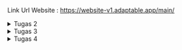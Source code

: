 

Link Url Website : https://website-v1.adaptable.app/main/

<details>
    <summary>Tugas 2 </summary>

1. Jelaskan bagaimana cara kamu mengimplementasikan checklist di atas secara step-by-step (bukan hanya sekadar mengikuti tutorial).

    a. Membuat sebuah projek django

        Dengan menggunakan syntax django-admin startproject pbptugas2 ., kita meminta framework django untuk membuatkan
        kita sebuah projek yang sudah lengkap dengan beberapa file yang penting.

    b. Membuat aplikasi dengan nama main pada proyek tersebut

        Untuk membuat app dengan nama main kita memakai syntax python manage.py startapp main.
        Setelah dijalankan maka akan muncul direktori main khusus.


    c. Melakukan routing pada proyek agar dapat menjalankan aplikasi main.

        Agar bisa menjalanlan routing, kita membuka berkas settings.py di direktori pbptugas2 dan mencari
        variable INSTALLED APPS dan menambahkan 'main' agar terdaftarkan dalam projek kita,


    d.  Membuat model pada aplikasi main dengan nama Item dan memiliki atribut wajib sebagai berikut.

        Dengan menuliskan pada models.py:
        from django.db import models

        class Item(models.Model):
            name = models.CharField(max_length=255,default="")
            amount = models.IntegerField(default=0)
            description = models.TextField(default = "")

        artinya kita membuat sebuah models pada django kita yang berisi Item yang memiiki beberapa atribut
        seperti name, amount, dan description

    e.  Membuat sebuah fungsi pada views.py untuk dikembalikan ke dalam sebuah template HTML yang menampilkan nama aplikasi serta   nama dan kelas kamu.
        Dengan menuliskan pada views.py:

        from django.shortcuts import render
            def show_main(request):
                context = {
                'application': 'Miracle',
                'name': 'Kevin Ignatius Wijaya',
                'class': 'PBP F'
             }

        return render(request, "main.html", context)

        artinya kita meminta parameter request yang berfungsi mengatur permintaan HTTP dengan template seperti 
        folder templates.
        lalu mengirimkan context yang berisi data untuk diberikan kepada templates dan mereturn render 
        untuk merender tampilan pada HTML.
    
    f. Membuat sebuah routing pada urls.py aplikasi main untuk memetakan fungsi yang telah dibuat pada views.py.

        Dengan menuliskan urls.py dalam direkotri main :

            from django.urls import path
            from main.views import show_main

            app_name = 'main'

            urlpatterns = [
            path('', show_main, name='show_main'),
            ]
        
        Berkas ini mengatur rute url yang terkait pada aplikasi main 
        dengan menggunakan import path kita mendefinisikan pola urls nya lalu menggunakan fungsi show_main
        dari modulnya untuk menampilkan views.py ketika url diakses.

    g. Melakukan deployment ke Adaptable terhadap aplikasi yang sudah dibuat sehingga nantinya dapat diakses oleh teman-temanmu melalui Internet.

        Membuat akun adaptable lalu memasukan repo github projek yang diinginkan. Lalu memilih python app template , postgres sql dan memberikan python version serta menuliskan command python manage.py migrate && gunicorn pbptugas2.wsgi. Lalu memberikan nama aplikasi dan http port. Setelah itu mendeploynya ke adaptable.


2. Buatlah bagan yang berisi request client ke web aplikasi berbasis Django beserta responnya dan jelaskan pada bagan tersebut kaitan antara urls.py, views.py, models.py, dan berkas html.

![request](Gambar-Gambar/image.png)

Pertama - tama saat user meminta request untuk melihat maka akan mengirimkan request ke urls.py dan meneruskan request tersebut ke views.py. Kemudian dari views.py akan mencari templates pada directory templates yang punya .html dan akan mengambil nya menjadi template.   Disaat yang bersamaan views.py akan melakukan read/write data pada models.py yang berhubungan dengan database pada website django. Selanjutnya views.py akan mengirimkan http response di html yang akan ditampilkan kepada user. 


3. Jelaskan mengapa kita menggunakan virtual environment? Apakah kita tetap dapat membuat aplikasi web berbasis Django tanpa 
menggunakan virtual environment?

    Ada 3 alasan:

    a. Untuk mengisolasi pustaka dan modul
     karena setiap proyek memperlukan pustaka dan modul yang berbeda

    b. Untuk menghindari konflik pustaka
    jika ingin membuat sebuah proyek dengan versi pustaka yang sama kita memerlukan virtual envinronment agar tidak konflik saat 1 proyek memiliki beberapa versi

    c. Untuk mempermudah pengembangan
    kita bisa ganti ganti dari 1 proyek ke proyek lain dengan mudah saat menggunakan virtual environment .

    kita tetap bisa membuat aplikasi dgn framework django tanpa virtual environment namun bisa menyebabka konflik versi pustaka dan proyek yang tidak stabil

4. Jelaskan apakah itu MVC, MVT, MVVM dan perbedaan dari ketiganya

MVC, MVT, dan MVVM adalah tiga desain arsitektur yang umum digunakan dalam pengembangan perangkat lunak. Ketiganya membagi aplikasi menjadi tiga komponen utama: model, view, dan controller.

MVC (Model-View-Controller) adalah desain arsitektur yang paling umum digunakan. 

MVC membagi aplikasi menjadi tiga komponen utama:

Model: Model adalah komponen yang bertanggung jawab untuk menyimpan data dan logika bisnis.

View: View adalah komponen yang bertanggung jawab untuk menampilkan data ke pengguna.

Controller: Controller adalah komponen yang bertanggung jawab untuk menerima input dari pengguna dan memperbarui model dan view.

MVT (Model-View-Template) adalah desain arsitektur yang mirip dengan MVC, tetapi dengan perbedaan utama bahwa view dan template digabungkan menjadi satu komponen.

Model: Sama seperti MVC.

View: Sama seperti MVC, tetapi juga bertanggung jawab untuk menghasilkan kode HTML untuk menampilkan data ke pengguna.

Template: Template adalah kode HTML statis yang digunakan oleh view untuk menghasilkan kode HTML yang dinamis.

MVVM (Model-View-ViewModel) adalah desain arsitektur yang mirip dengan MVC, tetapi dengan perbedaan utama bahwa view dan controller digabungkan menjadi satu komponen.

Model: Sama seperti MVC.

View: Sama seperti MVC, tetapi juga bertanggung jawab untuk menerima input dari pengguna dan memperbarui model.

ViewModel: ViewModel adalah komponen yang bertindak sebagai mediator antara model dan view. ViewModel bertanggung jawab untuk menyediakan data yang diperlukan ke view dan memperbarui model berdasarkan input dari view.


Perbedaan utama dari ketiga desain arsitektur ini adalah peran dari controller dan view. Pada MVC, controller bertanggung jawab untuk menerima input dari pengguna dan memperbarui model dan view. Pada MVT, view dan template digabungkan menjadi satu komponen yang bertanggung jawab untuk menampilkan data ke pengguna dan menerima input dari pengguna. Pada MVVM, view dan controller digabungkan menjadi satu komponen yang bertanggung jawab untuk menampilkan data ke pengguna dan memperbarui model.

</details>

<details>
    <summary>Tugas 3</summary>

1.  Apa perbedaan antara form POST dan form GET dalam Django?

    Pada pengiriman data, POST dikirimkan dalam badan permintaan HTTP. Ini berarti data tidak terlihat di URL dan lebih aman untuk mengirim data sensitif seperti kata sandi. Sedangkan pada GET Data yang dikirimkan disertakan dalam URL sebagai parameter. Ini membuat data terlihat dan bisa diakses dengan mudah melalui log server atau riwayat peramban. 

2. Apa perbedaan utama antara XML, JSON, dan HTML dalam konteks pengiriman data?

    XML, JSON, dan HTML adalah tiga format yang berbeda digunakan untuk berbagai tujuan dalam konteks pengiriman data di web dan komunikasi antar aplikasi. 

    XML digunakan untuk menggambarkan, menyimpan, dan mengirimkan data terstruktur. Ini sering digunakan dalam pertukaran data antar aplikasi dan konfigurasi.

    JSON digunakan untuk pertukaran data antar aplikasi dan sering digunakan dalam pengembangan web. Ini adalah format data yang sangat ringan dan mudah dipahami oleh manusia.

    HTML digunakan untuk merender halaman web di peramban web. Ini tidak digunakan secara langsung untuk pertukaran data, tetapi untuk menampilkan konten web kepada pengguna.

3. Mengapa JSON sering digunakan dalam pertukaran data antara aplikasi web modern?

    a. Ringan dan Mudah Dipahami: JSON memiliki struktur data yang sederhana dan ringan.
    
    b. Notasi Objek: JSON mendukung notasi objek dan array.

    c. Mendukung Tipe Data Dasar seperti string, int, boolean, array, dll.
    
    d. Parsial Parsing: JSON memungkinkan Anda untuk menguraikan atau mengakses bagian-bagian tertentu dari data tanpa perlu menguraikan seluruh struktur data. I

    e. Dukungan pada Banyak Bahasa Pemrograman

    f. Kompatibilitas dengan JavaScript

    g. Dokumentasi yang Abundan

    h. Kemampuan dalam Pengiriman Synchronous dan Asynchronous: JSON dapat digunakan dalam pertukaran data baik dalam mode pengiriman synchronous (permintaan-respons langsung) maupun asynchronous (mis. melalui WebSockets) dalam aplikasi web modern.

    i. Umum dan Standar: JSON telah menjadi standar de facto dalam pertukaran data di seluruh web. Ini berarti banyak aplikasi, layanan, dan perangkat lunak yang ada mendukung JSON secara alami.


 4. Jelaskan bagaimana cara kamu mengimplementasikan checklist di atas secara step-by-step (bukan hanya sekadar mengikuti tutorial).

a. Membuat input form untuk menambahkan objek model pada app sebelumnya
<pre>
    from django.forms import ModelForm
    from main.models import Item

    class ProductForm(ModelForm):
        class Meta:
            model = Item
            fields = ["name", "amount", "description"]

</pre>

model = Item. Ini menunjukan bahwa yang digunakan sebagai form adalah Item. dan field adalah attribute dari model Item.

b. Tambahkan 5 fungsi views untuk melihat objek yang sudah ditambahkan dalam format HTML, XML, JSON, XML by ID, dan JSON by ID.

    
    def create_item(request):
    form = ItemForm(request.POST or None)

    if form.is_valid() and request.method == "POST":
        form.save()
        return HttpResponseRedirect(reverse('main:show_main'))

    context = {'form': form}
    return render(request, "create_item.html", context)

Fungsi diatas digunakan untuk melihat objek dlm format html

    def show_xml(request):
    data = Item.objects.all()
    return HttpResponse(serializers.serialize("xml", data), content_type="application/xml")

    def show_xml_by_id(request, id):
    data = Item.objects.filter(pk=id)
    return HttpResponse(serializers.serialize("xml", data), content_type="application/xml")

    def show_json(request):
    data = Item.objects.all()
    return HttpResponse(serializers.serialize("json", data), content_type="application/json")

    def show_json_by_id(request, id):
    data = Item.objects.filter(pk=id)
    return HttpResponse(serializers.serialize("json", data), content_type="application/json")

Fungsi show_xml untuk menview dalam xml

Fungsi show_xml_id untuk bisa menview dlm xml/id dan idnya

Fungsi show_json untuk menview json nya

Fungsi show_json_id untuk bisa menview dlm json/id dan idnya

keempat fungsi ini digunakan untuk menerima parameter request. Fungsi create_item untuk menambahkan objek tanpa harus dari admin

5. Membuat routing URL untuk masing-masing views yang telah ditambahkan pada poin 2.

    <pre>

    path('create-item', create_item, name='create_item'),
    
    path('xml/', show_xml, name='show_xml'),

    path('json/', show_json, name='show_json'), 
    
    path('xml/<int:id>/', show_xml_by_id, name='show_xml_by_id'),

    path('json/<int:id>/', show_json_by_id, name='show_json_by_id'),
    </pre>

    path(a,b,c)

    a untuk mengaksesnya pada website atau postman di urlnya

    b untuk mengambil dari function yang ada pada views.py

    c hanyalah nama


![request](Gambar-Gambar/localhosthtml.png)

![request](Gambar-Gambar/localhostxml.png)

![request](Gambar-Gambar/localhostjson.png)


![request](Gambar-Gambar/localhostxmlid.png)


![request](Gambar-Gambar/localhostjsonid.png)


















</details>


<details>
    <summary>Tugas 4</summary>

1. Apa itu Django UserCreationForm, dan jelaskan apa kelebihan dan kekurangannya?

    UserCreationForm adalah bagian dari kerangka kerja Django yang digunakan untuk membuat formulir pendaftaran pengguna dalam aplikasi web. Formulir ini secara khusus dirancang untuk memudahkan proses pendaftaran pengguna dengan mengumpulkan informasi yang diperlukan, seperti username, password, dan alamat email. 

    Kelebihan :
    
    a. Pemeliharaan Keamanan. 
    
    memastikan kalau passwordnya itu terenkripsi dengan benar 

    b. Validasi bawaan. 
    
    Sudah ada validasi yang lengkap sesuai template

    c. Fleksibilitas

    d. Intgerasi mudaht

    sudah terintegrasi dengan sistem otentikasi dan manajemen pengguna di django di code 'django.contrib.auth'

    Kekurangan:

    a. Tampilan bawaan terlalu simple

    b. Tidak dapat digunakan di semua kasus

    c. Tidak semua autentikasi bisa.



2.  Apa perbedaan antara autentikasi dan otorisasi dalam konteks Django, dan mengapa keduanya penting?


Autentikasi adalah proses untuk mengidentifikasi pengguna atau entitas yang mencoba mengakses sistem atau aplikasi.Sedangkan Otorisasi adalah proses yang mengontrol apa yang diizinkan pengguna lakukan setelah mereka berhasil diotentikasi. 

Secara simple perbedaanya adalah autentikasi menanyakan siapa anda dan otorisasi bertanya apa yang boleh anda lakukan. Autentikasi mengatur akses pengguna sedangkan otorisasi mengatur hak - hak pengguna.

Mereka penting karena mempengaruhi keamanan, kontrol akses, dan kepatuhan. Karena mereka kita bisa membuat web dengan aman dan terstruktur tanpa ada kebocoran data dan hal lainnya yang tidak diinginkan.

3. Apa itu cookies dalam konteks aplikasi web, dan bagaimana Django menggunakan cookies untuk mengelola data sesi pengguna?

Cookies dalam konteks aplikasi web adalah file kecil yang disimpan di sisi klien (di browser pengguna) dan digunakan untuk menyimpan informasi tertentu yang dapat diakses oleh server web saat pengguna mengunjungi situs web yang sama di masa mendatang.

Django menggunakan cookies untuk mengelola data sesi pengguna dengan cara yang disebut cookie-based session management. Ini memungkinkan aplikasi Django menyimpan dan mengambil data sesi pengguna di antara berbagai permintaan HTTP tanpa perlu menyimpannya di server.

Cara django adalah Mengidentifikasi Pengguna lalu Menyimpan Data Sesi lalu Mengirim Cookie ke Klien lalu Menggunakan Cookie lalu Menghapus Cookie.


4. Apakah penggunaan cookies aman secara default dalam pengembangan web, atau apakah ada risiko potensial yang harus diwaspadai?

Penggunaan cookies dalam pengembangan web tidak aman secara default, tetapi juga tidak berbahaya.

Ada beberapa risiko yang harus diwaspadai seperti Cookie Hijacking, Cross-Site Scripting (XSS), Cross-Site Request Forgery (CSRF), dan Tracking dan Privasi. Untuk itu kita harus mengakses website yang sudah terenkripsi agar aman.

5. Jelaskan bagaimana cara kamu mengimplementasikan checklist di atas secara step-by-step (bukan hanya sekadar mengikuti tutorial).

a. Mengimplementasikan fungsi registrasi, login, dan logout untuk memungkinkan pengguna untuk mengakses aplikasi sebelumnya dengan lancar.

Untuk fungsi registrasi kita membuat sebuah fungsi register di views.py dengan kode seperti berikut 

    from django.shortcuts import redirect
    from django.contrib.auth.forms import UserCreationForm
    from django.contrib import messages  
    
    def register(request):
    form = UserCreationForm()

    if request.method == "POST":
        form = UserCreationForm(request.POST)
        if form.is_valid():
            form.save()
            messages.success(request, 'Your account has been successfully created!')
            return redirect('main:login')
    context = {'form':form}
    return render(request, 'register.html', context)

Pertama kita mengimpor UserCreationForm lalu menuliskan function ini lalu menambakan template di register.html agar pengguna bisa menregister lalu kita menambahkan di urls.py 

    from main.views import register
    path('register/', register, name='register'),

Lalu untuk fungsi login logout sama halnya dengan register

    from django.contrib.auth import authenticate, login,logout

    def login_user(request):
    if request.method == 'POST':
        username = request.POST.get('username')
        password = request.POST.get('password')
        user = authenticate(request, username=username, password=password)
        if user is not None:
            login(request, user)
            return redirect('main:show_main')
        else:
            messages.info(request, 'Sorry, incorrect username or password. Please try again.')
    context = {}
    return render(request, 'login.html', context)

    def logout_user(request):
    logout(request)
    return redirect('main:login')

Setelah memasukan ini di views.py lalu membuat templatenya di folder templates login.html dan logout.html

Lalu mengubah urlsnya sama seperti di register pada urls.py

    from django.contrib.auth import logout,login,authenticate

    path('login/', login_user, name='login'),
    path('logout/', logout_user, name='logout'),

Ini dilakukan agar bisa mengakses urlnya

Ini adalah cara simple agar bisa register,login, dan logout

b.  Membuat dua akun pengguna dengan masing-masing tiga dummy data menggunakan model yang telah dibuat pada aplikasi sebelumnya untuk setiap akun di lokal.

ini adalah 2 acc dgn 3 dummy data testingnya

![request](Gambar-Gambar/testing1.jpg)
![request](Gambar-Gambar/testing2.jpg)


c. Menghubungkan model Item dengan User.

untuk melakukan ini pertama menambahkan ini di models.py

    from django.contrib.auth.models import User

    class Item(models.Model):
    user = models.ForeignKey(User, on_delete=models.
    CASCADE)

ini untuk mengubah modelnya agar bisa terhubung item dengan user sehingga setiap user akan punya itemnya masing masing

lalu mengubah function create_item di views.py seperti ini 

    def create_item(request):
    form = ItemForm(request.POST or None)

    if form.is_valid() and request.method == "POST":
     item = form.save(commit=False)
     item.user = request.user
     item.save()
     return HttpResponseRedirect(reverse('main:show_main'))

lalu mengubah function show_main seperti

    def show_main(request):
    items = Item.objects.filter(user=request.user)

    context = {
        'name': request.user.username,

ini diubah untuk menampilkan object item kepada pengguna yang sedang login 

d. Menampilkan detail informasi pengguna yang sedang logged in seperti username dan menerapkan cookies seperti last login pada halaman utama aplikasi.

Untuk melakukan nya kita membuka views.py lalu mengubah fungsi login_user menjadi

    if user is not None:
        login(request, user)
        response= HttpResponseRedirect(reverse("main:show_main")) 
        response.set_cookie('last_login', str(datetime.datetime.now()))
        return response

lalu mengubah fungsi show_main menjadi

    context = {
    'name': 'Kevin Ignatius Wijaya',
    'class': 'PBP F',
    'items': items,
    'last_login': request.COOKIES['last_login'],
}

lalu mengubah fungsi logout_user menjadi

    def logout_user(request):
        logout(request)
        response = HttpResponseRedirect(reverse('main:login'))
        response.delete_cookie('last_login')
        return response

lalu menambhkan ini di main.html

    <h5>Sesi terakhir login: {{ last_login }}</h5>

lalu kita akan bisa melihat last login di appnya

</details>







